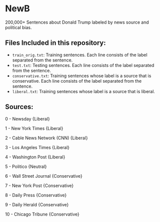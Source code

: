 # NewB
200,000+ Sentences about Donald Trump labeled by news source and political bias.

## Files Included in this repository:
  - `train_orig.txt`: Training sentences. Each line consists of the label separated from the sentence. 
  - `test.txt`: Testing sentences. Each line consists of the label separated from the sentence. 
  - `conservative.txt`: Training sentences whose label is a source that is conservative. Each line consists of the label separated from the sentence. 
  - `liberal.txt`: Training sentences whose label is a source that is liberal.
  
## Sources:
0 - Newsday {Liberal}

1 - New York Times {Liberal}

2 - Cable News Network (CNN) {Liberal}

3 - Los Angeles Times {Liberal}

4 - Washington Post {Liberal}

5 - Politico {Neutral}

6 - Wall Street Journal {Conservative}

7 - New York Post {Conservative}

8 - Daily Press {Conservative}

9 - Daily Herald {Conservative}

10 - Chicago Tribune {Conservative}
